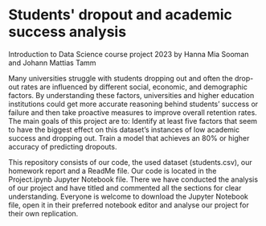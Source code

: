 # Students' dropout and academic success analysis
Introduction to Data Science course project 2023 by Hanna Mia Sooman and Johann Mattias Tamm

Many universities struggle with students dropping out and often the drop-out rates are influenced by different social, economic, and demographic factors. By understanding these factors, universities and higher education institutions could get more accurate reasoning behind students’ success or failure and then take proactive measures to improve overall retention rates.  
The main goals of this project are to: 
Identify at least five factors that seem to have the biggest effect on this dataset’s instances of low academic success and dropping out.
Train a model that achieves an 80% or higher accuracy of predicting dropouts.

This repository consists of our code, the used dataset (students.csv), our homework report and a ReadMe file. Our code is located in the Project.ipynb Jupyter Notebook file. There we have conducted the analysis of our project and have titled and commented all the sections for clear understanding. Everyone is welcome to download the Jupyter Notebook file, open it in their preferred notebook editor and analyse our project for their own replication. 
